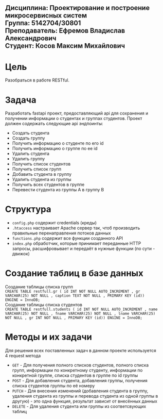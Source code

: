 ## Дисциплина: Проектирование и построение микросервисных систем<br>Группа: 5142704/30801<br>Преподаватель: Ефремов Владислав Александрович<br>Студент: Косов Максим Михайлович

# Цель
Разобраться в работе RESTful.

# Задача
Разработать fastapi проект, предоставляющий api для сохранения и получении информации о студентах и группах студентов. Проект должен содержать следующие api эндпоинты:
-	Создать студента
-	Создать группу
-	Получить информацию о студенте по его id
-	Получить информацию о группе по ее id
-	Удалить студента
-	Удалить группу
-	Получить список студентов
-	Получить список групп
-	Добавить студента в группу
-	Удалить студента из группы
-	Получить всех студентов в группе
-	Перевести студента из группы A в группу B

# Структура
- `config.php` содержит credentials (креды)
- `.htaccess` настраивает Apache сервер так, чтоб производить правильные перенаправления потоков данных
- `functions.php` содержит все функции созданного API
- `index.php` обработчик, которые принимает переданные HTTP запросы, расшифровывает и передаёт в нужные функции (по сути - движок)
 
# Создание таблиц в базе данных
Создание таблицы списка групп  
`CREATE TABLE restfull.gr ( id INT NOT NULL AUTO_INCREMENT , gr VARCHAR(25) NOT NULL , caption TEXT NOT NULL , PRIMARY KEY (id)) ENGINE = InnoDB;`  
Создание таблицы списка студентов  
`CREATE TABLE restfull.students ( id INT NOT NULL AUTO_INCREMENT , name VARCHAR(25) NOT NULL , fname VARCHAR(25) NOT NULL , lname VARCHAR(25) NOT NULL , gr INT NOT NULL , PRIMARY KEY (id)) ENGINE = InnoDB;`

# Методы и их задачи
Для решения всех поставленных задач в данном проекте используется 4 request метода
- `GET` - Для получения полного списков студентов, полного списка групп, информации по конкретному студенту, информации по конкретной группе, списка студентов в группе по id группы
- `POST` - Для добавления студента, добавления группы, получения списка студентов группы по её номеру
- `PUTCH` - Для внесения изменений (добавления студента в группу, удаления студента из группы и перевода студента из одной группы в другую) - это одна функция, результат зависит от внесённых данных
- `DELETE` - Для удаления студента или группы из соответсвующих таблиц
